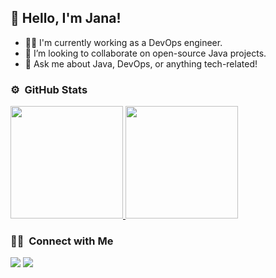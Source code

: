 ## 👋 Hello, I'm Jana!
- 👩‍💻 I'm currently working as a DevOps engineer.
- 👯 I’m looking to collaborate on open-source Java projects.
- 💬 Ask me about Java, DevOps, or anything tech-related!

### ⚙️ &nbsp;GitHub Stats

<a href="https://github.com/janasrikanth">
  <img height="180em" src="https://github-readme-stats-eight-theta.vercel.app/api?username=janasrikanth&show_icons=true&theme=algolia&include_all_commits=true&count_private=true"/>
  <img height="180em" src="https://github-readme-stats-eight-theta.vercel.app/api/top-langs/?username=janasrikanth&layout=compact&langs_count=8&theme=algolia"/>
</a>
</p>

### 🤝🏻 &nbsp;Connect with Me

<p align="left">
<a href="https://linkedin.com/in/jana-srikanth-bb6525198"><img src="https://img.shields.io/badge/-LinkedIn-0077B5?style=flat&logo=Linkedin&logoColor=white"/></a>
<a href="mailto:srikanthjana03@gmail.com"><img src="https://img.shields.io/badge/-Gmail-D14836?style=flat&logo=Gmail&logoColor=white"/></a>
</p>
